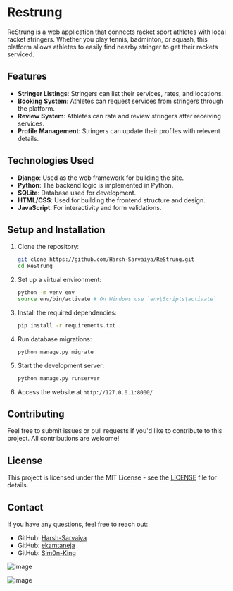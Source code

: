 # Restrung 

ReStrung is a web application that connects racket sport athletes with local racket stringers. Whether you play tennis, badminton, or squash, this platform allows athletes to easily find nearby stringer to get their rackets serviced.

## Features
- **Stringer Listings**: Stringers can list their services, rates, and locations.
- **Booking System**: Athletes can request services from stringers through the platform.
- **Review System**: Athletes can rate and review stringers after receiving services.
- **Profile Management**: Stringers can update their profiles with relevent details.

## Technologies Used
- **Django**: Used as the web framework for building the site.
- **Python**: The backend logic is implemented in Python.
- **SQLite**: Database used for development.
- **HTML/CSS**: Used for building the frontend structure and design.
- **JavaScript**: For interactivity and form validations.

## Setup and Installation

1. Clone the repository:
    ```bash
    git clone https://github.com/Harsh-Sarvaiya/ReStrung.git
    cd ReStrung
    ```

2. Set up a virtual environment:
    ```bash
    python -m venv env
    source env/bin/activate # On Windows use `env\Scripts\activate`
    ```

3. Install the required dependencies:
    ```bash
    pip install -r requirements.txt
    ```

4. Run database migrations:
    ```bash
    python manage.py migrate
    ```

5. Start the development server:
    ```bash
    python manage.py runserver
    ```

6. Access the website at `http://127.0.0.1:8000/`

## Contributing
Feel free to submit issues or pull requests if you'd like to contribute to this project. All contributions are welcome!

## License
This project is licensed under the MIT License - see the [LICENSE](LICENSE) file for details.

## Contact
If you have any questions, feel free to reach out:
- GitHub: [Harsh-Sarvaiya](https://github.com/Harsh-Sarvaiya)
- GitHub: [ekamtaneja](https://github.com/ekamtaneja)
- GitHub: [Sim0n-King](https://github.com/Sim0n-King)

![image](https://github.com/Harsh-Sarvaiya/ReStrung/assets/93242153/0a1ad195-f679-4b19-a0e7-00475b299ed7)


![image](https://github.com/Harsh-Sarvaiya/ReStrung/assets/93242153/ad4aced2-e08c-46c2-b40f-2bd4dc88f482)

